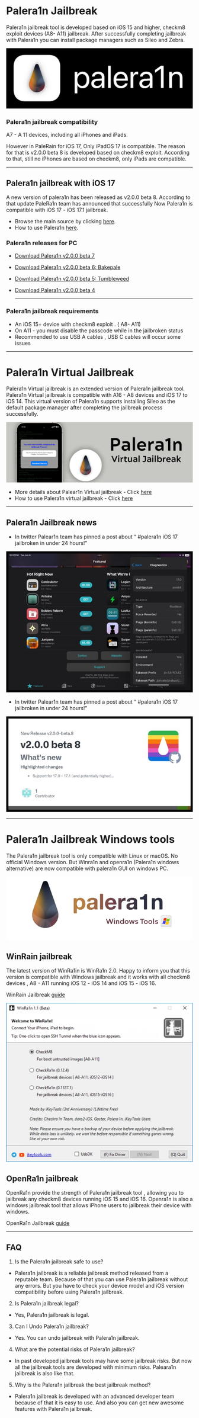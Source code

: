 # Palera1n Jailbreak
Palera1n jailbreak tool is developed based on iOS 15 and higher, checkm8 exploit devices (A8- A11) jailbreak. After successfully completing jailbreak with Palera1n you can install package managers such as Sileo and Zebra.

![Jailbreak IOS 17 and its beta Palera1n, unc0ver, chimera, checkm8, taurine, dopamine, xina17, xina, checkra1n ](https://github.com/jbspot/Palera1n-Jailbreak/blob/main/palerain-banner.png)

### Palera1n jailbreak compatibility

A7 - A 11 devices, including all iPhones and iPads.

However in PaleRain for iOS 17, Only iPadOS 17 is compatible. The reason for that is v2.0.0 beta 8 is developed based on checkm8 exploit. According to that, still no iPhones are based on checkm8, only iPads are compatible.

 <hr>

## Palera1n jailbreak with iOS 17

A new version of palera1n has been released as v2.0.0 beta 8. According to that update PaleRa1n team has announced that successfully Now Palera1n is compatible with iOS 17 - iOS 17.1 jailbreak. 

- Browse the main source by clicking <a href="https://github.com/palera1n/palera1n">here</a>.
- How to use Palera1n <a href="https://ios.cfw.guide/installing-palera1n/">here</a>.

### Palera1n releases for PC
- <a href="https://github.com/palera1n/palera1n/releases/tag/v2.0.0-beta.7">Download Palera1n v2.0.0 beta 7</a>
- <a href="https://github.com/palera1n/palera1n/releases/tag/v2.0.0-beta.6.2">Download Palera1n v2.0.0 beta 6: Bakepale</a>
- <a href="https://github.com/palera1n/palera1n/releases/tag/v2.0.0-beta.5">Download Palera1n v2.0.0 beta 5: Tumbleweed</a>
- <a href="https://github.com/palera1n/palera1n/releases/tag/v2.0.0-beta.4">Download Palera1n v2.0.0 beta 4</a>

  <hr>

### Palera1n jailbreak requirements

- An iOS 15+ device with checkm8 exploit . ( A8- A11)
- On A11 - you must disable the passcode while in the jailbroken status
- Recommended to use USB A cables , USB C cables will occur some issues

 <hr>

# Palera1n Virtual Jailbreak

Palera1n Virtual jailbreak is an extended version of Palera1n jailbreak tool. Palera1n Virtual jailbreak is compatible with A16 - A8 devices and  iOS 17 to iOS 14. This virtual version of Palera1n supports installing Sileo as the default package manager after completing the jailbreak process successfully.

![Jailbreak IOS 17 and its beta Palera1n, unc0ver, chimera, checkm8, taurine, dopamine, xina17, xina, checkra1n ](https://github.com/jbspot/Palera1n-Jailbreak/blob/main/palerain-virtual.jpg)

- More details about Palear1n Virtual jailbreak - Click <a href="https://pangu8.com/jailbreak/palera1n/">here</a>
- How to use Palera1n virtual jailbreak - Click <a href="https://silzee.com/Palera1nJailbreak/#semi-Jailbreak">here</a>

 <hr>

## Palera1n Jailbreak news

- In twitter Palear1n team has pinned a post about “ #palera1n iOS 17 jailbroken in under 24 hours!”

![Jailbreak IOS 17 and its beta Palera1n, unc0ver, chimera, checkm8, taurine, dopamine, xina17, xina, checkra1n ](https://github.com/jbspot/Palera1n-Jailbreak/blob/main/News-jailbroken.jpg)

- In twitter Palear1n team has pinned a post about “ #palera1n iOS 17 jailbroken in under 24 hours!”

![Jailbreak IOS 17 and its beta Palera1n, unc0ver, chimera, checkm8, taurine, dopamine, xina17, xina, checkra1n ](https://github.com/jbspot/Palera1n-Jailbreak/blob/main/News-beta8.jpg)

 <hr>
 
# Palera1n Jailbreak Windows tools

The Palera1n jailbreak tool is only compatible with Linux or macOS. No official Windows version. But Winra1n and openra1n (Palera1n windows alternative) are now compatible with palera1n GUI on windows PC.

![Jailbreak IOS 17 and its beta Palera1n, unc0ver, chimera, checkm8, taurine, dopamine, xina17, xina, checkra1n ](https://github.com/jbspot/Palera1n-Jailbreak/blob/main/palera1n-windows.jpg)

## WinRain jailbreak
The latest version of WinRa1in is WinRa1n 2.0. Happy to inform you that this version is compatible with Windows jailbreak and it works with all checkm8 devices , A8 - A11 running iOS 12 - iOS 14 and iOS 15 - iOS 16.

WinRain Jailbreak <a href="https://www.techacrobat.com/winra1n-windows-jailbreak-tool/">guide</a>

![Jailbreak IOS 17 and its beta Palera1n, unc0ver, chimera, checkm8, taurine, dopamine, xina17, xina, checkra1n ](https://github.com/jbspot/Palera1n-Jailbreak/blob/main/winra1n-jailbreak.565x0-is.webp)


## OpenRa1n jailbreak
OpenRa1n provide the strength of Palera1n jailbreak tool , allowing you to jailbreak any checkm8 devices running iOS 15 and iOS 16. Openra1n is also a windows jailbreak tool that allows iPhone users to jailbreak their device with windows.

OpenRa1n Jailbreak <a href="https://iphonewired.com/firmware-update/681261/">guide</a>

 <hr>
 
## FAQ 

01.  Is the Palera1n jailbreak safe to use?

  - Palera1n jailbreak is a reliable jailbreak method released from a reputable team. Because of that you can use Palera1n jailbreak without any errors. But you have to check your device model and iOS version compatibility before using Palera1n jailbreak.
   

02. Is Palera1n jailbreak legal?

  - Yes, Palera1n jailbreak is legal.
   

03. Can I Undo Palera1n jailbreak?

  - Yes. You can undo jailbreak with Palera1n jailbreak.
   

04. What are the potential risks of Palera1n jailbreak?

  - In past developed jailbreak tools may have some jailbreak risks. But now all the jailbreak tools are developed with minimum risks. Paleara1n jailbreak is also like that. 
   

05. Why is the Palera1n jailbreak the best jailbreak method?

  - Palera1n jailbreak is developed with an advanced developer team because of that it is easy to use. And also you can get new awesome features with Palera1n jailbreak.



